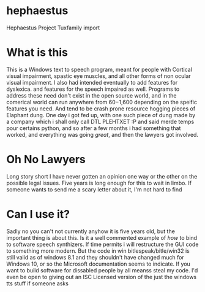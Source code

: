 # hephaestus
Hephaestus Project Tuxfamily import

# What is this
 This is a Windows text to speech program, meant for people with Cortical visual impairment, spastic eye muscles, and all other forms of non ocular visual impairment. I also had intended eventually to add features for dyslexica. and features for the speech impaired as well. Programs to address these need don't exist in the open source world, and in the comerical world can run anywhere from $60-$1,600 depending on the speific features you need. And tend to be crash prone resource hogging pieces of Elaphant dung. One day i got fed up, with one such piece of dung made by a company which i shall only call DTL PLEHTXET :P and said merde temps pour certains python, and so after a few months i had something that worked, and everything was going *great*, and then the lawyers got involved.
  
  # Oh No Lawyers
 
  Long story short I have never gotten an opinion one way or the other on the possible legal issues. Five years is long enough for this to wait in limbo. If someone wants to send me a scary letter about it, I'm not hard to find
 
 
  # Can I use it?
  
  Sadly no you can't not currently anyhow it is five years old, but the important thing is about this. Is it a well commented example of  *how* to bind to software speech synthizers. If time permits i will restructure the GUI code to something more modern. But the code in win  bitlespeak/bitle/win32 is still valid as of windows 8.1 and they shouldn't have changed much for Windows 10, or so the Microsoft documentation seems to indicate. If you want to build software for dissabled people by all meanss steal my code. I'd even be open to giving out an ISC Licensed version of the just the windows tts stuff if someone asks
